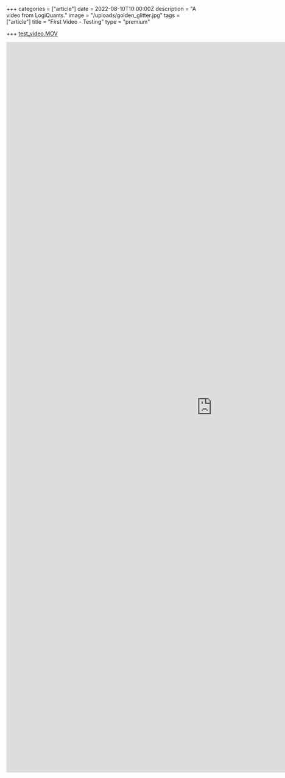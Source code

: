+++
categories = ["article"]
date = 2022-08-10T10:00:00Z
description = "A video from LogiQuants."
image = "/uploads/golden_glitter.jpg"
tags = ["article"]
title = "First Video - Testing"
type = "premium"

+++
[test_video.MOV](/uploads/test_video.MOV "test_video.MOV")

<iframe width="1080" height="1920" allow="fullscreen" src="https://user-images.githubusercontent.com/99371502/185508700-6d6a2080-149b-440b-9340-d054e0f4d832.mp4" frameborder="0" allow="accelerometer; autoplay; encrypted-media; gyroscope; picture-in-picture" allowfullscreen></iframe>
